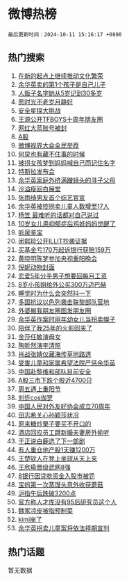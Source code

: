 # 微博热榜

`最后更新时间：2024-10-11 15:16:17 +0800`

## 热门搜索

1. [在新的起点上继续推动文化繁荣](https://m.weibo.cn/search?containerid=100103type%3D1%26t%3D10%26q%3D%23%E5%9C%A8%E6%96%B0%E7%9A%84%E8%B5%B7%E7%82%B9%E4%B8%8A%E7%BB%A7%E7%BB%AD%E6%8E%A8%E5%8A%A8%E6%96%87%E5%8C%96%E7%B9%81%E8%8D%A3%23&stream_entry_id=51&isnewpage=1&extparam=seat%3D1%26filter_type%3Drealtimehot%26stream_entry_id%3D51%26c_type%3D51%26pos%3D0%26cate%3D10103%26q%3D%2523%25E5%259C%25A8%25E6%2596%25B0%25E7%259A%2584%25E8%25B5%25B7%25E7%2582%25B9%25E4%25B8%258A%25E7%25BB%25A7%25E7%25BB%25AD%25E6%258E%25A8%25E5%258A%25A8%25E6%2596%2587%25E5%258C%2596%25E7%25B9%2581%25E8%258D%25A3%2523%26dgr%3D0%26display_time%3D1728630976%26pre_seqid%3D17286309761840257293763)
1. [余华英卖的第1个孩子是自己儿子](https://m.weibo.cn/search?containerid=100103type%3D1%26t%3D10%26q%3D%23%E4%BD%99%E5%8D%8E%E8%8B%B1%E5%8D%96%E7%9A%84%E7%AC%AC1%E4%B8%AA%E5%AD%A9%E5%AD%90%E6%98%AF%E8%87%AA%E5%B7%B1%E5%84%BF%E5%AD%90%23&stream_entry_id=31&isnewpage=1&extparam=seat%3D1%26stream_entry_id%3D31%26lcate%3D5001%26pos%3D0%26band_rank%3D1%26filter_type%3Drealtimehot%26c_type%3D31%26flag%3D2%26realpos%3D1%26cate%3D5001%26q%3D%2523%25E4%25BD%2599%25E5%258D%258E%25E8%258B%25B1%25E5%258D%2596%25E7%259A%2584%25E7%25AC%25AC1%25E4%25B8%25AA%25E5%25AD%25A9%25E5%25AD%2590%25E6%2598%25AF%25E8%2587%25AA%25E5%25B7%25B1%25E5%2584%25BF%25E5%25AD%2590%2523%26dgr%3D0%26display_time%3D1728630976%26pre_seqid%3D17286309761840257293763)
1. [人贩子名字她从5岁记到30多岁](https://m.weibo.cn/search?containerid=100103type%3D1%26t%3D10%26q%3D%23%E4%BA%BA%E8%B4%A9%E5%AD%90%E5%90%8D%E5%AD%97%E5%A5%B9%E4%BB%8E5%E5%B2%81%E8%AE%B0%E5%88%B030%E5%A4%9A%E5%B2%81%23&stream_entry_id=31&isnewpage=1&extparam=seat%3D1%26stream_entry_id%3D31%26lcate%3D5001%26pos%3D1%26band_rank%3D2%26filter_type%3Drealtimehot%26c_type%3D31%26flag%3D0%26realpos%3D2%26cate%3D5001%26q%3D%2523%25E4%25BA%25BA%25E8%25B4%25A9%25E5%25AD%2590%25E5%2590%258D%25E5%25AD%2597%25E5%25A5%25B9%25E4%25BB%258E5%25E5%25B2%2581%25E8%25AE%25B0%25E5%2588%25B030%25E5%25A4%259A%25E5%25B2%2581%2523%26dgr%3D0%26display_time%3D1728630976%26pre_seqid%3D17286309761840257293763)
1. [愿时光不老岁月静好](https://m.weibo.cn/search?containerid=100103type%3D1%26t%3D10%26q%3D%23%E6%84%BF%E6%97%B6%E5%85%89%E4%B8%8D%E8%80%81%E5%B2%81%E6%9C%88%E9%9D%99%E5%A5%BD%23&stream_entry_id=31&isnewpage=1&extparam=seat%3D1%26stream_entry_id%3D31%26lcate%3D5001%26pos%3D2%26band_rank%3D3%26filter_type%3Drealtimehot%26c_type%3D31%26flag%3D0%26realpos%3D3%26cate%3D5001%26q%3D%2523%25E6%2584%25BF%25E6%2597%25B6%25E5%2585%2589%25E4%25B8%258D%25E8%2580%2581%25E5%25B2%2581%25E6%259C%2588%25E9%259D%2599%25E5%25A5%25BD%2523%26dgr%3D0%26display_time%3D1728630976%26pre_seqid%3D17286309761840257293763)
1. [安全星探大挑战](https://m.weibo.cn/search?containerid=100103type%3D1%26t%3D10%26q%3D%23%E5%AE%89%E5%85%A8%E6%98%9F%E6%8E%A2%E5%A4%A7%E6%8C%91%E6%88%98%23&stream_entry_id=31&isnewpage=1&extparam=seat%3D1%26topic_ad%3D6%26adid%3D258662%26lcate%3D5001%26pos%3D3%26band_rank%3D4%26filter_type%3Drealtimehot%26is_ad_pos%3D1%26stream_entry_id%3D31%26c_type%3D31%26cate%3D5001%26q%3D%2523%25E5%25AE%2589%25E5%2585%25A8%25E6%2598%259F%25E6%258E%25A2%25E5%25A4%25A7%25E6%258C%2591%25E6%2588%2598%2523%26dgr%3D0%26display_time%3D1728630976%26pre_seqid%3D17286309761840257293763)
1. [王源公开TFBOYS十周年朋友圈](https://m.weibo.cn/search?containerid=100103type%3D1%26t%3D10%26q%3D%23%E7%8E%8B%E6%BA%90%E5%85%AC%E5%BC%80TFBOYS%E5%8D%81%E5%91%A8%E5%B9%B4%E6%9C%8B%E5%8F%8B%E5%9C%88%23&stream_entry_id=31&isnewpage=1&extparam=seat%3D1%26stream_entry_id%3D31%26lcate%3D5001%26pos%3D4%26band_rank%3D4%26filter_type%3Drealtimehot%26c_type%3D31%26flag%3D2%26realpos%3D4%26cate%3D5001%26q%3D%2523%25E7%258E%258B%25E6%25BA%2590%25E5%2585%25AC%25E5%25BC%2580TFBOYS%25E5%258D%2581%25E5%2591%25A8%25E5%25B9%25B4%25E6%259C%258B%25E5%258F%258B%25E5%259C%2588%2523%26dgr%3D0%26display_time%3D1728630976%26pre_seqid%3D17286309761840257293763)
1. [网红大蓝账号被封](https://m.weibo.cn/search?containerid=100103type%3D1%26t%3D10%26q%3D%23%E7%BD%91%E7%BA%A2%E5%A4%A7%E8%93%9D%E8%B4%A6%E5%8F%B7%E8%A2%AB%E5%B0%81%23&stream_entry_id=31&isnewpage=1&extparam=seat%3D1%26stream_entry_id%3D31%26lcate%3D5001%26pos%3D5%26band_rank%3D5%26filter_type%3Drealtimehot%26c_type%3D31%26flag%3D1%26realpos%3D5%26cate%3D5001%26q%3D%2523%25E7%25BD%2591%25E7%25BA%25A2%25E5%25A4%25A7%25E8%2593%259D%25E8%25B4%25A6%25E5%258F%25B7%25E8%25A2%25AB%25E5%25B0%2581%2523%26dgr%3D0%26display_time%3D1728630976%26pre_seqid%3D17286309761840257293763)
1. [A股](https://m.weibo.cn/search?containerid=100103type%3D1%26t%3D10%26q%3DA%E8%82%A1&stream_entry_id=31&isnewpage=1&extparam=seat%3D1%26stream_entry_id%3D31%26lcate%3D5001%26pos%3D6%26band_rank%3D6%26filter_type%3Drealtimehot%26c_type%3D31%26flag%3D0%26realpos%3D6%26cate%3D5001%26q%3DA%25E8%2582%25A1%26dgr%3D0%26display_time%3D1728630976%26pre_seqid%3D17286309761840257293763)
1. [微博视界大会全民举荐](https://m.weibo.cn/search?containerid=100103type%3D1%26t%3D10%26q%3D%23%E5%BE%AE%E5%8D%9A%E8%A7%86%E7%95%8C%E5%A4%A7%E4%BC%9A%E5%85%A8%E6%B0%91%E4%B8%BE%E8%8D%90%23&stream_entry_id=31&isnewpage=1&extparam=seat%3D1%26adid%3D258637%26lcate%3D5001%26pos%3D7%26band_rank%3D7%26filter_type%3Drealtimehot%26is_ad_pos%3D1%26c_type%3D31%26stream_entry_id%3D31%26cate%3D5001%26q%3D%2523%25E5%25BE%25AE%25E5%258D%259A%25E8%25A7%2586%25E7%2595%258C%25E5%25A4%25A7%25E4%25BC%259A%25E5%2585%25A8%25E6%25B0%2591%25E4%25B8%25BE%25E8%258D%2590%2523%26dgr%3D0%26display_time%3D1728630976%26pre_seqid%3D17286309761840257293763)
1. [何炅也有藏不住事的时候](https://m.weibo.cn/search?containerid=100103type%3D1%26t%3D10%26q%3D%23%E4%BD%95%E7%82%85%E4%B9%9F%E6%9C%89%E8%97%8F%E4%B8%8D%E4%BD%8F%E4%BA%8B%E7%9A%84%E6%97%B6%E5%80%99%23&stream_entry_id=31&isnewpage=1&extparam=seat%3D1%26stream_entry_id%3D31%26lcate%3D5001%26pos%3D8%26band_rank%3D7%26filter_type%3Drealtimehot%26c_type%3D31%26flag%3D1%26realpos%3D7%26cate%3D5001%26q%3D%2523%25E4%25BD%2595%25E7%2582%2585%25E4%25B9%259F%25E6%259C%2589%25E8%2597%258F%25E4%25B8%258D%25E4%25BD%258F%25E4%25BA%258B%25E7%259A%2584%25E6%2597%25B6%25E5%2580%2599%2523%26dgr%3D0%26display_time%3D1728630976%26pre_seqid%3D17286309761840257293763)
1. [被拐女孩梦到妈妈喊自己而记住名字](https://m.weibo.cn/search?containerid=100103type%3D1%26t%3D10%26q%3D%23%E8%A2%AB%E6%8B%90%E5%A5%B3%E5%AD%A9%E6%A2%A6%E5%88%B0%E5%A6%88%E5%A6%88%E5%96%8A%E8%87%AA%E5%B7%B1%E8%80%8C%E8%AE%B0%E4%BD%8F%E5%90%8D%E5%AD%97%23&stream_entry_id=31&isnewpage=1&extparam=seat%3D1%26stream_entry_id%3D31%26lcate%3D5001%26pos%3D9%26band_rank%3D8%26filter_type%3Drealtimehot%26c_type%3D31%26flag%3D0%26realpos%3D8%26cate%3D5001%26q%3D%2523%25E8%25A2%25AB%25E6%258B%2590%25E5%25A5%25B3%25E5%25AD%25A9%25E6%25A2%25A6%25E5%2588%25B0%25E5%25A6%2588%25E5%25A6%2588%25E5%2596%258A%25E8%2587%25AA%25E5%25B7%25B1%25E8%2580%258C%25E8%25AE%25B0%25E4%25BD%258F%25E5%2590%258D%25E5%25AD%2597%2523%26dgr%3D0%26display_time%3D1728630976%26pre_seqid%3D17286309761840257293763)
1. [特斯拉发布会](https://m.weibo.cn/search?containerid=100103type%3D1%26t%3D10%26q%3D%E7%89%B9%E6%96%AF%E6%8B%89%E5%8F%91%E5%B8%83%E4%BC%9A&stream_entry_id=31&isnewpage=1&extparam=seat%3D1%26stream_entry_id%3D31%26lcate%3D5001%26pos%3D10%26band_rank%3D9%26filter_type%3Drealtimehot%26c_type%3D31%26flag%3D0%26realpos%3D9%26cate%3D5001%26q%3D%25E7%2589%25B9%25E6%2596%25AF%25E6%258B%2589%25E5%258F%2591%25E5%25B8%2583%25E4%25BC%259A%26dgr%3D0%26display_time%3D1728630976%26pre_seqid%3D17286309761840257293763)
1. [余华英案庭外挤满蹭镜头的寻子父母](https://m.weibo.cn/search?containerid=100103type%3D1%26t%3D10%26q%3D%23%E4%BD%99%E5%8D%8E%E8%8B%B1%E6%A1%88%E5%BA%AD%E5%A4%96%E6%8C%A4%E6%BB%A1%E8%B9%AD%E9%95%9C%E5%A4%B4%E7%9A%84%E5%AF%BB%E5%AD%90%E7%88%B6%E6%AF%8D%23&stream_entry_id=31&isnewpage=1&extparam=seat%3D1%26stream_entry_id%3D31%26lcate%3D5001%26pos%3D11%26band_rank%3D10%26filter_type%3Drealtimehot%26c_type%3D31%26flag%3D1%26realpos%3D10%26cate%3D5001%26q%3D%2523%25E4%25BD%2599%25E5%258D%258E%25E8%258B%25B1%25E6%25A1%2588%25E5%25BA%25AD%25E5%25A4%2596%25E6%258C%25A4%25E6%25BB%25A1%25E8%25B9%25AD%25E9%2595%259C%25E5%25A4%25B4%25E7%259A%2584%25E5%25AF%25BB%25E5%25AD%2590%25E7%2588%25B6%25E6%25AF%258D%2523%26dgr%3D0%26display_time%3D1728630976%26pre_seqid%3D17286309761840257293763)
1. [沙溢瘦回白展堂](https://m.weibo.cn/search?containerid=100103type%3D1%26t%3D10%26q%3D%23%E6%B2%99%E6%BA%A2%E7%98%A6%E5%9B%9E%E7%99%BD%E5%B1%95%E5%A0%82%23&stream_entry_id=31&isnewpage=1&extparam=seat%3D1%26stream_entry_id%3D31%26lcate%3D5001%26pos%3D12%26band_rank%3D11%26filter_type%3Drealtimehot%26c_type%3D31%26flag%3D2%26realpos%3D11%26cate%3D5001%26q%3D%2523%25E6%25B2%2599%25E6%25BA%25A2%25E7%2598%25A6%25E5%259B%259E%25E7%2599%25BD%25E5%25B1%2595%25E5%25A0%2582%2523%26dgr%3D0%26display_time%3D1728630976%26pre_seqid%3D17286309761840257293763)
1. [张雨绮男友首个综艺官宣](https://m.weibo.cn/search?containerid=100103type%3D1%26t%3D10%26q%3D%23%E5%BC%A0%E9%9B%A8%E7%BB%AE%E7%94%B7%E5%8F%8B%E9%A6%96%E4%B8%AA%E7%BB%BC%E8%89%BA%E5%AE%98%E5%AE%A3%23&stream_entry_id=31&isnewpage=1&extparam=seat%3D1%26stream_entry_id%3D31%26lcate%3D5001%26pos%3D13%26band_rank%3D12%26filter_type%3Drealtimehot%26c_type%3D31%26flag%3D2%26realpos%3D12%26cate%3D5001%26q%3D%2523%25E5%25BC%25A0%25E9%259B%25A8%25E7%25BB%25AE%25E7%2594%25B7%25E5%258F%258B%25E9%25A6%2596%25E4%25B8%25AA%25E7%25BB%25BC%25E8%2589%25BA%25E5%25AE%2598%25E5%25AE%25A3%2523%26dgr%3D0%26display_time%3D1728630976%26pre_seqid%3D17286309761840257293763)
1. [余华英被控拐卖儿童人数增至17人](https://m.weibo.cn/search?containerid=100103type%3D1%26t%3D10%26q%3D%23%E4%BD%99%E5%8D%8E%E8%8B%B1%E8%A2%AB%E6%8E%A7%E6%8B%90%E5%8D%96%E5%84%BF%E7%AB%A5%E4%BA%BA%E6%95%B0%E5%A2%9E%E8%87%B317%E4%BA%BA%23&stream_entry_id=31&isnewpage=1&extparam=seat%3D1%26stream_entry_id%3D31%26lcate%3D5001%26pos%3D14%26band_rank%3D13%26filter_type%3Drealtimehot%26c_type%3D31%26flag%3D0%26realpos%3D13%26cate%3D5001%26q%3D%2523%25E4%25BD%2599%25E5%258D%258E%25E8%258B%25B1%25E8%25A2%25AB%25E6%258E%25A7%25E6%258B%2590%25E5%258D%2596%25E5%2584%25BF%25E7%25AB%25A5%25E4%25BA%25BA%25E6%2595%25B0%25E5%25A2%259E%25E8%2587%25B317%25E4%25BA%25BA%2523%26dgr%3D0%26display_time%3D1728630976%26pre_seqid%3D17286309761840257293763)
1. [杨笠 最难听的话都对自己说过](https://m.weibo.cn/search?containerid=100103type%3D1%26t%3D10%26q%3D%E6%9D%A8%E7%AC%A0+%E6%9C%80%E9%9A%BE%E5%90%AC%E7%9A%84%E8%AF%9D%E9%83%BD%E5%AF%B9%E8%87%AA%E5%B7%B1%E8%AF%B4%E8%BF%87&stream_entry_id=31&isnewpage=1&extparam=seat%3D1%26stream_entry_id%3D31%26lcate%3D5001%26pos%3D15%26band_rank%3D14%26filter_type%3Drealtimehot%26c_type%3D31%26flag%3D1%26realpos%3D14%26cate%3D5001%26q%3D%25E6%259D%25A8%25E7%25AC%25A0%2520%25E6%259C%2580%25E9%259A%25BE%25E5%2590%25AC%25E7%259A%2584%25E8%25AF%259D%25E9%2583%25BD%25E5%25AF%25B9%25E8%2587%25AA%25E5%25B7%25B1%25E8%25AF%25B4%25E8%25BF%2587%26dgr%3D0%26display_time%3D1728630976%26pre_seqid%3D17286309761840257293763)
1. [10岁女儿患抑郁症后鸡娃妈妈觉醒了](https://m.weibo.cn/search?containerid=100103type%3D1%26t%3D10%26q%3D%2310%E5%B2%81%E5%A5%B3%E5%84%BF%E6%82%A3%E6%8A%91%E9%83%81%E7%97%87%E5%90%8E%E9%B8%A1%E5%A8%83%E5%A6%88%E5%A6%88%E8%A7%89%E9%86%92%E4%BA%86%23&stream_entry_id=31&isnewpage=1&extparam=seat%3D1%26stream_entry_id%3D31%26lcate%3D5001%26pos%3D16%26band_rank%3D15%26filter_type%3Drealtimehot%26c_type%3D31%26flag%3D0%26realpos%3D15%26cate%3D5001%26q%3D%252310%25E5%25B2%2581%25E5%25A5%25B3%25E5%2584%25BF%25E6%2582%25A3%25E6%258A%2591%25E9%2583%2581%25E7%2597%2587%25E5%2590%258E%25E9%25B8%25A1%25E5%25A8%2583%25E5%25A6%2588%25E5%25A6%2588%25E8%25A7%2589%25E9%2586%2592%25E4%25BA%2586%2523%26dgr%3D0%26display_time%3D1728630976%26pre_seqid%3D17286309761840257293763)
1. [听泉鉴宝](https://m.weibo.cn/search?containerid=100103type%3D1%26t%3D10%26q%3D%E5%90%AC%E6%B3%89%E9%89%B4%E5%AE%9D&stream_entry_id=31&isnewpage=1&extparam=seat%3D1%26stream_entry_id%3D31%26lcate%3D5001%26pos%3D17%26band_rank%3D16%26filter_type%3Drealtimehot%26c_type%3D31%26flag%3D0%26realpos%3D16%26cate%3D5001%26q%3D%25E5%2590%25AC%25E6%25B3%2589%25E9%2589%25B4%25E5%25AE%259D%26dgr%3D0%26display_time%3D1728630976%26pre_seqid%3D17286309761840257293763)
1. [闵熙珍公开ILLIT抄袭证据](https://m.weibo.cn/search?containerid=100103type%3D1%26t%3D10%26q%3D%23%E9%97%B5%E7%86%99%E7%8F%8D%E5%85%AC%E5%BC%80ILLIT%E6%8A%84%E8%A2%AD%E8%AF%81%E6%8D%AE%23&stream_entry_id=31&isnewpage=1&extparam=seat%3D1%26stream_entry_id%3D31%26lcate%3D5001%26pos%3D18%26band_rank%3D17%26filter_type%3Drealtimehot%26c_type%3D31%26flag%3D1%26realpos%3D17%26cate%3D5001%26q%3D%2523%25E9%2597%25B5%25E7%2586%2599%25E7%258F%258D%25E5%2585%25AC%25E5%25BC%2580ILLIT%25E6%258A%2584%25E8%25A2%25AD%25E8%25AF%2581%25E6%258D%25AE%2523%26dgr%3D0%26display_time%3D1728630976%26pre_seqid%3D17286309761840257293763)
1. [买基金亏170万起诉银行获赔159万](https://m.weibo.cn/search?containerid=100103type%3D1%26t%3D10%26q%3D%23%E4%B9%B0%E5%9F%BA%E9%87%91%E4%BA%8F170%E4%B8%87%E8%B5%B7%E8%AF%89%E9%93%B6%E8%A1%8C%E8%8E%B7%E8%B5%94159%E4%B8%87%23&stream_entry_id=31&isnewpage=1&extparam=seat%3D1%26stream_entry_id%3D31%26lcate%3D5001%26pos%3D19%26band_rank%3D18%26filter_type%3Drealtimehot%26c_type%3D31%26flag%3D0%26realpos%3D18%26cate%3D5001%26q%3D%2523%25E4%25B9%25B0%25E5%259F%25BA%25E9%2587%2591%25E4%25BA%258F170%25E4%25B8%2587%25E8%25B5%25B7%25E8%25AF%2589%25E9%2593%25B6%25E8%25A1%258C%25E8%258E%25B7%25E8%25B5%2594159%25E4%25B8%2587%2523%26dgr%3D0%26display_time%3D1728630976%26pre_seqid%3D17286309761840257293763)
1. [黄晓明陈梦参加央视重阳晚会](https://m.weibo.cn/search?containerid=100103type%3D1%26t%3D10%26q%3D%23%E9%BB%84%E6%99%93%E6%98%8E%E9%99%88%E6%A2%A6%E5%8F%82%E5%8A%A0%E5%A4%AE%E8%A7%86%E9%87%8D%E9%98%B3%E6%99%9A%E4%BC%9A%23&stream_entry_id=31&isnewpage=1&extparam=seat%3D1%26stream_entry_id%3D31%26lcate%3D5001%26pos%3D20%26band_rank%3D19%26filter_type%3Drealtimehot%26c_type%3D31%26flag%3D1%26realpos%3D19%26cate%3D5001%26q%3D%2523%25E9%25BB%2584%25E6%2599%2593%25E6%2598%258E%25E9%2599%2588%25E6%25A2%25A6%25E5%258F%2582%25E5%258A%25A0%25E5%25A4%25AE%25E8%25A7%2586%25E9%2587%258D%25E9%2598%25B3%25E6%2599%259A%25E4%25BC%259A%2523%26dgr%3D0%26display_time%3D1728630976%26pre_seqid%3D17286309761840257293763)
1. [倪妮动物封面](https://m.weibo.cn/search?containerid=100103type%3D1%26t%3D10%26q%3D%23%E5%80%AA%E5%A6%AE%E5%8A%A8%E7%89%A9%E5%B0%81%E9%9D%A2%23&stream_entry_id=31&isnewpage=1&extparam=seat%3D1%26stream_entry_id%3D31%26lcate%3D5001%26pos%3D21%26band_rank%3D20%26filter_type%3Drealtimehot%26c_type%3D31%26flag%3D1%26realpos%3D20%26cate%3D5001%26q%3D%2523%25E5%2580%25AA%25E5%25A6%25AE%25E5%258A%25A8%25E7%2589%25A9%25E5%25B0%2581%25E9%259D%25A2%2523%26dgr%3D0%26display_time%3D1728630976%26pre_seqid%3D17286309761840257293763)
1. [恋爱5年分手男子想要回每月工资](https://m.weibo.cn/search?containerid=100103type%3D1%26t%3D10%26q%3D%23%E6%81%8B%E7%88%B15%E5%B9%B4%E5%88%86%E6%89%8B%E7%94%B7%E5%AD%90%E6%83%B3%E8%A6%81%E5%9B%9E%E6%AF%8F%E6%9C%88%E5%B7%A5%E8%B5%84%23&stream_entry_id=31&isnewpage=1&extparam=seat%3D1%26stream_entry_id%3D31%26lcate%3D5001%26pos%3D22%26band_rank%3D21%26filter_type%3Drealtimehot%26c_type%3D31%26flag%3D1%26realpos%3D21%26cate%3D5001%26q%3D%2523%25E6%2581%258B%25E7%2588%25B15%25E5%25B9%25B4%25E5%2588%2586%25E6%2589%258B%25E7%2594%25B7%25E5%25AD%2590%25E6%2583%25B3%25E8%25A6%2581%25E5%259B%259E%25E6%25AF%258F%25E6%259C%2588%25E5%25B7%25A5%25E8%25B5%2584%2523%26dgr%3D0%26display_time%3D1728630976%26pre_seqid%3D17286309761840257293763)
1. [8岁小孩姐给外公买300万迈巴赫](https://m.weibo.cn/search?containerid=100103type%3D1%26t%3D10%26q%3D%238%E5%B2%81%E5%B0%8F%E5%AD%A9%E5%A7%90%E7%BB%99%E5%A4%96%E5%85%AC%E4%B9%B0300%E4%B8%87%E8%BF%88%E5%B7%B4%E8%B5%AB%23&stream_entry_id=31&isnewpage=1&extparam=seat%3D1%26stream_entry_id%3D31%26lcate%3D5001%26pos%3D23%26band_rank%3D22%26filter_type%3Drealtimehot%26c_type%3D31%26flag%3D0%26realpos%3D22%26cate%3D5001%26q%3D%25238%25E5%25B2%2581%25E5%25B0%258F%25E5%25AD%25A9%25E5%25A7%2590%25E7%25BB%2599%25E5%25A4%2596%25E5%2585%25AC%25E4%25B9%25B0300%25E4%25B8%2587%25E8%25BF%2588%25E5%25B7%25B4%25E8%25B5%25AB%2523%26dgr%3D0%26display_time%3D1728630976%26pre_seqid%3D17286309761840257293763)
1. [睡觉时为什么会突然抖一下](https://m.weibo.cn/search?containerid=100103type%3D1%26t%3D10%26q%3D%23%E7%9D%A1%E8%A7%89%E6%97%B6%E4%B8%BA%E4%BB%80%E4%B9%88%E4%BC%9A%E7%AA%81%E7%84%B6%E6%8A%96%E4%B8%80%E4%B8%8B%23&stream_entry_id=31&isnewpage=1&extparam=seat%3D1%26stream_entry_id%3D31%26lcate%3D5001%26pos%3D24%26band_rank%3D23%26filter_type%3Drealtimehot%26c_type%3D31%26flag%3D1%26realpos%3D23%26cate%3D5001%26q%3D%2523%25E7%259D%25A1%25E8%25A7%2589%25E6%2597%25B6%25E4%25B8%25BA%25E4%25BB%2580%25E4%25B9%2588%25E4%25BC%259A%25E7%25AA%2581%25E7%2584%25B6%25E6%258A%2596%25E4%25B8%2580%25E4%25B8%258B%2523%26dgr%3D0%26display_time%3D1728630976%26pre_seqid%3D17286309761840257293763)
1. [多国抗议以色列袭击联黎部队营地](https://m.weibo.cn/search?containerid=100103type%3D1%26t%3D10%26q%3D%23%E5%A4%9A%E5%9B%BD%E6%8A%97%E8%AE%AE%E4%BB%A5%E8%89%B2%E5%88%97%E8%A2%AD%E5%87%BB%E8%81%94%E9%BB%8E%E9%83%A8%E9%98%9F%E8%90%A5%E5%9C%B0%23&stream_entry_id=31&isnewpage=1&extparam=seat%3D1%26stream_entry_id%3D31%26lcate%3D5001%26pos%3D25%26band_rank%3D24%26filter_type%3Drealtimehot%26c_type%3D31%26flag%3D1%26realpos%3D24%26cate%3D5001%26q%3D%2523%25E5%25A4%259A%25E5%259B%25BD%25E6%258A%2597%25E8%25AE%25AE%25E4%25BB%25A5%25E8%2589%25B2%25E5%2588%2597%25E8%25A2%25AD%25E5%2587%25BB%25E8%2581%2594%25E9%25BB%258E%25E9%2583%25A8%25E9%2598%259F%25E8%2590%25A5%25E5%259C%25B0%2523%26dgr%3D0%26display_time%3D1728630976%26pre_seqid%3D17286309761840257293763)
1. [外婆搬我朋友圈图发朋友圈](https://m.weibo.cn/search?containerid=100103type%3D1%26t%3D10%26q%3D%E5%A4%96%E5%A9%86%E6%90%AC%E6%88%91%E6%9C%8B%E5%8F%8B%E5%9C%88%E5%9B%BE%E5%8F%91%E6%9C%8B%E5%8F%8B%E5%9C%88&stream_entry_id=31&isnewpage=1&extparam=seat%3D1%26stream_entry_id%3D31%26lcate%3D5001%26pos%3D26%26band_rank%3D25%26filter_type%3Drealtimehot%26c_type%3D31%26flag%3D0%26realpos%3D25%26cate%3D5001%26q%3D%25E5%25A4%2596%25E5%25A9%2586%25E6%2590%25AC%25E6%2588%2591%25E6%259C%258B%25E5%258F%258B%25E5%259C%2588%25E5%259B%25BE%25E5%258F%2591%25E6%259C%258B%25E5%258F%258B%25E5%259C%2588%26dgr%3D0%26display_time%3D1728630976%26pre_seqid%3D17286309761840257293763)
1. [余华英作案时用年幼女儿当拐卖幌子](https://m.weibo.cn/search?containerid=100103type%3D1%26t%3D10%26q%3D%23%E4%BD%99%E5%8D%8E%E8%8B%B1%E4%BD%9C%E6%A1%88%E6%97%B6%E7%94%A8%E5%B9%B4%E5%B9%BC%E5%A5%B3%E5%84%BF%E5%BD%93%E6%8B%90%E5%8D%96%E5%B9%8C%E5%AD%90%23&stream_entry_id=31&isnewpage=1&extparam=seat%3D1%26stream_entry_id%3D31%26lcate%3D5001%26pos%3D27%26band_rank%3D26%26filter_type%3Drealtimehot%26c_type%3D31%26flag%3D1%26realpos%3D26%26cate%3D5001%26q%3D%2523%25E4%25BD%2599%25E5%258D%258E%25E8%258B%25B1%25E4%25BD%259C%25E6%25A1%2588%25E6%2597%25B6%25E7%2594%25A8%25E5%25B9%25B4%25E5%25B9%25BC%25E5%25A5%25B3%25E5%2584%25BF%25E5%25BD%2593%25E6%258B%2590%25E5%258D%2596%25E5%25B9%258C%25E5%25AD%2590%2523%26dgr%3D0%26display_time%3D1728630976%26pre_seqid%3D17286309761840257293763)
1. [陪伴了我25年的火影回来了](https://m.weibo.cn/search?containerid=100103type%3D1%26t%3D10%26q%3D%E9%99%AA%E4%BC%B4%E4%BA%86%E6%88%9125%E5%B9%B4%E7%9A%84%E7%81%AB%E5%BD%B1%E5%9B%9E%E6%9D%A5%E4%BA%86&stream_entry_id=31&isnewpage=1&extparam=seat%3D1%26stream_entry_id%3D31%26lcate%3D5001%26pos%3D28%26band_rank%3D27%26filter_type%3Drealtimehot%26c_type%3D31%26flag%3D1%26realpos%3D27%26cate%3D5001%26q%3D%25E9%2599%25AA%25E4%25BC%25B4%25E4%25BA%2586%25E6%2588%259125%25E5%25B9%25B4%25E7%259A%2584%25E7%2581%25AB%25E5%25BD%25B1%25E5%259B%259E%25E6%259D%25A5%25E4%25BA%2586%26dgr%3D0%26display_time%3D1728630976%26pre_seqid%3D17286309761840257293763)
1. [金莎任敏演母女](https://m.weibo.cn/search?containerid=100103type%3D1%26t%3D10%26q%3D%23%E9%87%91%E8%8E%8E%E4%BB%BB%E6%95%8F%E6%BC%94%E6%AF%8D%E5%A5%B3%23&stream_entry_id=31&isnewpage=1&extparam=seat%3D1%26stream_entry_id%3D31%26lcate%3D5001%26pos%3D29%26band_rank%3D28%26filter_type%3Drealtimehot%26c_type%3D31%26flag%3D1%26realpos%3D28%26cate%3D5001%26q%3D%2523%25E9%2587%2591%25E8%258E%258E%25E4%25BB%25BB%25E6%2595%258F%25E6%25BC%2594%25E6%25AF%258D%25E5%25A5%25B3%2523%26dgr%3D0%26display_time%3D1728630976%26pre_seqid%3D17286309761840257293763)
1. [陶昕然演李清照](https://m.weibo.cn/search?containerid=100103type%3D1%26t%3D10%26q%3D%E9%99%B6%E6%98%95%E7%84%B6%E6%BC%94%E6%9D%8E%E6%B8%85%E7%85%A7&stream_entry_id=31&isnewpage=1&extparam=seat%3D1%26stream_entry_id%3D31%26lcate%3D5001%26pos%3D30%26band_rank%3D29%26filter_type%3Drealtimehot%26c_type%3D31%26flag%3D1%26realpos%3D29%26cate%3D5001%26q%3D%25E9%2599%25B6%25E6%2598%2595%25E7%2584%25B6%25E6%25BC%2594%25E6%259D%258E%25E6%25B8%2585%25E7%2585%25A7%26dgr%3D0%26display_time%3D1728630976%26pre_seqid%3D17286309761840257293763)
1. [肖战张婧仪藏海传草地路透](https://m.weibo.cn/search?containerid=100103type%3D1%26t%3D10%26q%3D%23%E8%82%96%E6%88%98%E5%BC%A0%E5%A9%A7%E4%BB%AA%E8%97%8F%E6%B5%B7%E4%BC%A0%E8%8D%89%E5%9C%B0%E8%B7%AF%E9%80%8F%23&stream_entry_id=31&isnewpage=1&extparam=seat%3D1%26stream_entry_id%3D31%26lcate%3D5001%26pos%3D31%26band_rank%3D30%26filter_type%3Drealtimehot%26c_type%3D31%26flag%3D0%26realpos%3D30%26cate%3D5001%26q%3D%2523%25E8%2582%2596%25E6%2588%2598%25E5%25BC%25A0%25E5%25A9%25A7%25E4%25BB%25AA%25E8%2597%258F%25E6%25B5%25B7%25E4%25BC%25A0%25E8%258D%2589%25E5%259C%25B0%25E8%25B7%25AF%25E9%2580%258F%2523%26dgr%3D0%26display_time%3D1728630976%26pre_seqid%3D17286309761840257293763)
1. [受害儿童和家属希望法院严惩余华英](https://m.weibo.cn/search?containerid=100103type%3D1%26t%3D10%26q%3D%23%E5%8F%97%E5%AE%B3%E5%84%BF%E7%AB%A5%E5%92%8C%E5%AE%B6%E5%B1%9E%E5%B8%8C%E6%9C%9B%E6%B3%95%E9%99%A2%E4%B8%A5%E6%83%A9%E4%BD%99%E5%8D%8E%E8%8B%B1%23&stream_entry_id=31&isnewpage=1&extparam=seat%3D1%26stream_entry_id%3D31%26lcate%3D5001%26pos%3D32%26band_rank%3D31%26filter_type%3Drealtimehot%26c_type%3D31%26flag%3D1%26realpos%3D31%26cate%3D5001%26q%3D%2523%25E5%258F%2597%25E5%25AE%25B3%25E5%2584%25BF%25E7%25AB%25A5%25E5%2592%258C%25E5%25AE%25B6%25E5%25B1%259E%25E5%25B8%258C%25E6%259C%259B%25E6%25B3%2595%25E9%2599%25A2%25E4%25B8%25A5%25E6%2583%25A9%25E4%25BD%2599%25E5%258D%258E%25E8%258B%25B1%2523%26dgr%3D0%26display_time%3D1728630976%26pre_seqid%3D17286309761840257293763)
1. [中国赴黎维和部队目前安全](https://m.weibo.cn/search?containerid=100103type%3D1%26t%3D10%26q%3D%23%E4%B8%AD%E5%9B%BD%E8%B5%B4%E9%BB%8E%E7%BB%B4%E5%92%8C%E9%83%A8%E9%98%9F%E7%9B%AE%E5%89%8D%E5%AE%89%E5%85%A8%23&stream_entry_id=31&isnewpage=1&extparam=seat%3D1%26stream_entry_id%3D31%26lcate%3D5001%26pos%3D33%26band_rank%3D32%26filter_type%3Drealtimehot%26c_type%3D31%26flag%3D1%26realpos%3D32%26cate%3D5001%26q%3D%2523%25E4%25B8%25AD%25E5%259B%25BD%25E8%25B5%25B4%25E9%25BB%258E%25E7%25BB%25B4%25E5%2592%258C%25E9%2583%25A8%25E9%2598%259F%25E7%259B%25AE%25E5%2589%258D%25E5%25AE%2589%25E5%2585%25A8%2523%26dgr%3D0%26display_time%3D1728630976%26pre_seqid%3D17286309761840257293763)
1. [A股三市下跌个股近4700只](https://m.weibo.cn/search?containerid=100103type%3D1%26t%3D10%26q%3D%23A%E8%82%A1%E4%B8%89%E5%B8%82%E4%B8%8B%E8%B7%8C%E4%B8%AA%E8%82%A1%E8%BF%914700%E5%8F%AA%23&stream_entry_id=31&isnewpage=1&extparam=seat%3D1%26stream_entry_id%3D31%26lcate%3D5001%26pos%3D34%26band_rank%3D33%26filter_type%3Drealtimehot%26c_type%3D31%26flag%3D0%26realpos%3D33%26cate%3D5001%26q%3D%2523A%25E8%2582%25A1%25E4%25B8%2589%25E5%25B8%2582%25E4%25B8%258B%25E8%25B7%258C%25E4%25B8%25AA%25E8%2582%25A1%25E8%25BF%25914700%25E5%258F%25AA%2523%26dgr%3D0%26display_time%3D1728630976%26pre_seqid%3D17286309761840257293763)
1. [周五遇上重阳节](https://m.weibo.cn/search?containerid=100103type%3D1%26t%3D10%26q%3D%23%E5%91%A8%E4%BA%94%E9%81%87%E4%B8%8A%E9%87%8D%E9%98%B3%E8%8A%82%23&stream_entry_id=31&isnewpage=1&extparam=seat%3D1%26stream_entry_id%3D31%26lcate%3D5001%26pos%3D35%26band_rank%3D34%26filter_type%3Drealtimehot%26c_type%3D31%26flag%3D0%26realpos%3D34%26cate%3D5001%26q%3D%2523%25E5%2591%25A8%25E4%25BA%2594%25E9%2581%2587%25E4%25B8%258A%25E9%2587%258D%25E9%2598%25B3%25E8%258A%2582%2523%26dgr%3D0%26display_time%3D1728630976%26pre_seqid%3D17286309761840257293763)
1. [刘忻cos伽罗](https://m.weibo.cn/search?containerid=100103type%3D1%26t%3D10%26q%3D%E5%88%98%E5%BF%BBcos%E4%BC%BD%E7%BD%97&stream_entry_id=31&isnewpage=1&extparam=seat%3D1%26stream_entry_id%3D31%26lcate%3D5001%26pos%3D36%26band_rank%3D35%26filter_type%3Drealtimehot%26c_type%3D31%26flag%3D1%26realpos%3D35%26cate%3D5001%26q%3D%25E5%2588%2598%25E5%25BF%25BBcos%25E4%25BC%25BD%25E7%25BD%2597%26dgr%3D0%26display_time%3D1728630976%26pre_seqid%3D17286309761840257293763)
1. [中国人民对外友好协会成立70周年](https://m.weibo.cn/search?containerid=100103type%3D1%26t%3D10%26q%3D%23%E4%B8%AD%E5%9B%BD%E4%BA%BA%E6%B0%91%E5%AF%B9%E5%A4%96%E5%8F%8B%E5%A5%BD%E5%8D%8F%E4%BC%9A%E6%88%90%E7%AB%8B70%E5%91%A8%E5%B9%B4%23&stream_entry_id=31&isnewpage=1&extparam=seat%3D1%26stream_entry_id%3D31%26lcate%3D5001%26pos%3D37%26band_rank%3D36%26filter_type%3Drealtimehot%26c_type%3D31%26flag%3D1%26realpos%3D36%26cate%3D5001%26q%3D%2523%25E4%25B8%25AD%25E5%259B%25BD%25E4%25BA%25BA%25E6%25B0%2591%25E5%25AF%25B9%25E5%25A4%2596%25E5%258F%258B%25E5%25A5%25BD%25E5%258D%258F%25E4%25BC%259A%25E6%2588%2590%25E7%25AB%258B70%25E5%2591%25A8%25E5%25B9%25B4%2523%26dgr%3D0%26display_time%3D1728630976%26pre_seqid%3D17286309761840257293763)
1. [田志希关心孙颖莎状况](https://m.weibo.cn/search?containerid=100103type%3D1%26t%3D10%26q%3D%23%E7%94%B0%E5%BF%97%E5%B8%8C%E5%85%B3%E5%BF%83%E5%AD%99%E9%A2%96%E8%8E%8E%E7%8A%B6%E5%86%B5%23&stream_entry_id=31&isnewpage=1&extparam=seat%3D1%26stream_entry_id%3D31%26lcate%3D5001%26pos%3D38%26band_rank%3D37%26filter_type%3Drealtimehot%26c_type%3D31%26flag%3D1%26realpos%3D37%26cate%3D5001%26q%3D%2523%25E7%2594%25B0%25E5%25BF%2597%25E5%25B8%258C%25E5%2585%25B3%25E5%25BF%2583%25E5%25AD%2599%25E9%25A2%2596%25E8%258E%258E%25E7%258A%25B6%25E5%2586%25B5%2523%26dgr%3D0%26display_time%3D1728630976%26pre_seqid%3D17286309761840257293763)
1. [原来糖炒栗子要买不开口的](https://m.weibo.cn/search?containerid=100103type%3D1%26t%3D10%26q%3D%23%E5%8E%9F%E6%9D%A5%E7%B3%96%E7%82%92%E6%A0%97%E5%AD%90%E8%A6%81%E4%B9%B0%E4%B8%8D%E5%BC%80%E5%8F%A3%E7%9A%84%23&stream_entry_id=31&isnewpage=1&extparam=seat%3D1%26stream_entry_id%3D31%26lcate%3D5001%26pos%3D39%26band_rank%3D38%26filter_type%3Drealtimehot%26c_type%3D31%26flag%3D1%26realpos%3D38%26cate%3D5001%26q%3D%2523%25E5%258E%259F%25E6%259D%25A5%25E7%25B3%2596%25E7%2582%2592%25E6%25A0%2597%25E5%25AD%2590%25E8%25A6%2581%25E4%25B9%25B0%25E4%25B8%258D%25E5%25BC%2580%25E5%258F%25A3%25E7%259A%2584%2523%26dgr%3D0%26display_time%3D1728630976%26pre_seqid%3D17286309761840257293763)
1. [酒店回应员工蹲新婚夫妻房外偷听](https://m.weibo.cn/search?containerid=100103type%3D1%26t%3D10%26q%3D%23%E9%85%92%E5%BA%97%E5%9B%9E%E5%BA%94%E5%91%98%E5%B7%A5%E8%B9%B2%E6%96%B0%E5%A9%9A%E5%A4%AB%E5%A6%BB%E6%88%BF%E5%A4%96%E5%81%B7%E5%90%AC%23&stream_entry_id=31&isnewpage=1&extparam=seat%3D1%26stream_entry_id%3D31%26lcate%3D5001%26pos%3D40%26band_rank%3D39%26filter_type%3Drealtimehot%26c_type%3D31%26flag%3D1%26realpos%3D39%26cate%3D5001%26q%3D%2523%25E9%2585%2592%25E5%25BA%2597%25E5%259B%259E%25E5%25BA%2594%25E5%2591%2598%25E5%25B7%25A5%25E8%25B9%25B2%25E6%2596%25B0%25E5%25A9%259A%25E5%25A4%25AB%25E5%25A6%25BB%25E6%2588%25BF%25E5%25A4%2596%25E5%2581%25B7%25E5%2590%25AC%2523%26dgr%3D0%26display_time%3D1728630976%26pre_seqid%3D17286309761840257293763)
1. [于正说白鹿选了下一部剧](https://m.weibo.cn/search?containerid=100103type%3D1%26t%3D10%26q%3D%23%E4%BA%8E%E6%AD%A3%E8%AF%B4%E7%99%BD%E9%B9%BF%E9%80%89%E4%BA%86%E4%B8%8B%E4%B8%80%E9%83%A8%E5%89%A7%23&stream_entry_id=31&isnewpage=1&extparam=seat%3D1%26stream_entry_id%3D31%26lcate%3D5001%26pos%3D41%26band_rank%3D40%26filter_type%3Drealtimehot%26c_type%3D31%26flag%3D1%26realpos%3D40%26cate%3D5001%26q%3D%2523%25E4%25BA%258E%25E6%25AD%25A3%25E8%25AF%25B4%25E7%2599%25BD%25E9%25B9%25BF%25E9%2580%2589%25E4%25BA%2586%25E4%25B8%258B%25E4%25B8%2580%25E9%2583%25A8%25E5%2589%25A7%2523%26dgr%3D0%26display_time%3D1728630976%26pre_seqid%3D17286309761840257293763)
1. [有人重仓地产股1天赚1200万](https://m.weibo.cn/search?containerid=100103type%3D1%26t%3D10%26q%3D%23%E6%9C%89%E4%BA%BA%E9%87%8D%E4%BB%93%E5%9C%B0%E4%BA%A7%E8%82%A11%E5%A4%A9%E8%B5%9A1200%E4%B8%87%23&stream_entry_id=31&isnewpage=1&extparam=seat%3D1%26stream_entry_id%3D31%26lcate%3D5001%26pos%3D42%26band_rank%3D41%26filter_type%3Drealtimehot%26c_type%3D31%26flag%3D1%26realpos%3D41%26cate%3D5001%26q%3D%2523%25E6%259C%2589%25E4%25BA%25BA%25E9%2587%258D%25E4%25BB%2593%25E5%259C%25B0%25E4%25BA%25A7%25E8%2582%25A11%25E5%25A4%25A9%25E8%25B5%259A1200%25E4%25B8%2587%2523%26dgr%3D0%26display_time%3D1728630976%26pre_seqid%3D17286309761840257293763)
1. [王楚钦人在凳上坐球从天上来](https://m.weibo.cn/search?containerid=100103type%3D1%26t%3D10%26q%3D%23%E7%8E%8B%E6%A5%9A%E9%92%A6%E4%BA%BA%E5%9C%A8%E5%87%B3%E4%B8%8A%E5%9D%90%E7%90%83%E4%BB%8E%E5%A4%A9%E4%B8%8A%E6%9D%A5%23&stream_entry_id=31&isnewpage=1&extparam=seat%3D1%26stream_entry_id%3D31%26lcate%3D5001%26pos%3D43%26band_rank%3D42%26filter_type%3Drealtimehot%26c_type%3D31%26flag%3D0%26realpos%3D42%26cate%3D5001%26q%3D%2523%25E7%258E%258B%25E6%25A5%259A%25E9%2592%25A6%25E4%25BA%25BA%25E5%259C%25A8%25E5%2587%25B3%25E4%25B8%258A%25E5%259D%2590%25E7%2590%2583%25E4%25BB%258E%25E5%25A4%25A9%25E4%25B8%258A%25E6%259D%25A5%2523%26dgr%3D0%26display_time%3D1728630976%26pre_seqid%3D17286309761840257293763)
1. [王欣瑜晋级武网8强](https://m.weibo.cn/search?containerid=100103type%3D1%26t%3D10%26q%3D%E7%8E%8B%E6%AC%A3%E7%91%9C%E6%99%8B%E7%BA%A7%E6%AD%A6%E7%BD%918%E5%BC%BA&stream_entry_id=31&isnewpage=1&extparam=seat%3D1%26stream_entry_id%3D31%26lcate%3D5001%26pos%3D44%26band_rank%3D43%26filter_type%3Drealtimehot%26c_type%3D31%26flag%3D1%26realpos%3D43%26cate%3D5001%26q%3D%25E7%258E%258B%25E6%25AC%25A3%25E7%2591%259C%25E6%2599%258B%25E7%25BA%25A7%25E6%25AD%25A6%25E7%25BD%25918%25E5%25BC%25BA%26dgr%3D0%26display_time%3D1728630976%26pre_seqid%3D17286309761840257293763)
1. [8银行因贷款资金入股市被罚](https://m.weibo.cn/search?containerid=100103type%3D1%26t%3D10%26q%3D%238%E9%93%B6%E8%A1%8C%E5%9B%A0%E8%B4%B7%E6%AC%BE%E8%B5%84%E9%87%91%E5%85%A5%E8%82%A1%E5%B8%82%E8%A2%AB%E7%BD%9A%23&stream_entry_id=31&isnewpage=1&extparam=seat%3D1%26stream_entry_id%3D31%26lcate%3D5001%26pos%3D45%26band_rank%3D44%26filter_type%3Drealtimehot%26c_type%3D31%26flag%3D1%26realpos%3D44%26cate%3D5001%26q%3D%25238%25E9%2593%25B6%25E8%25A1%258C%25E5%259B%25A0%25E8%25B4%25B7%25E6%25AC%25BE%25E8%25B5%2584%25E9%2587%2591%25E5%2585%25A5%25E8%2582%25A1%25E5%25B8%2582%25E8%25A2%25AB%25E7%25BD%259A%2523%26dgr%3D0%26display_time%3D1728630976%26pre_seqid%3D17286309761840257293763)
1. [宝妈第一次蒸馒头意外收获蘑菇](https://m.weibo.cn/search?containerid=100103type%3D1%26t%3D10%26q%3D%23%E5%AE%9D%E5%A6%88%E7%AC%AC%E4%B8%80%E6%AC%A1%E8%92%B8%E9%A6%92%E5%A4%B4%E6%84%8F%E5%A4%96%E6%94%B6%E8%8E%B7%E8%98%91%E8%8F%87%23&stream_entry_id=31&isnewpage=1&extparam=seat%3D1%26stream_entry_id%3D31%26lcate%3D5001%26pos%3D46%26band_rank%3D45%26filter_type%3Drealtimehot%26c_type%3D31%26flag%3D0%26realpos%3D45%26cate%3D5001%26q%3D%2523%25E5%25AE%259D%25E5%25A6%2588%25E7%25AC%25AC%25E4%25B8%2580%25E6%25AC%25A1%25E8%2592%25B8%25E9%25A6%2592%25E5%25A4%25B4%25E6%2584%258F%25E5%25A4%2596%25E6%2594%25B6%25E8%258E%25B7%25E8%2598%2591%25E8%258F%2587%2523%26dgr%3D0%26display_time%3D1728630976%26pre_seqid%3D17286309761840257293763)
1. [沪指午后跌破3200点](https://m.weibo.cn/search?containerid=100103type%3D1%26t%3D10%26q%3D%23%E6%B2%AA%E6%8C%87%E5%8D%88%E5%90%8E%E8%B7%8C%E7%A0%B43200%E7%82%B9%23&stream_entry_id=31&isnewpage=1&extparam=seat%3D1%26stream_entry_id%3D31%26lcate%3D5001%26pos%3D47%26band_rank%3D46%26filter_type%3Drealtimehot%26c_type%3D31%26flag%3D1%26realpos%3D46%26cate%3D5001%26q%3D%2523%25E6%25B2%25AA%25E6%258C%2587%25E5%258D%2588%25E5%2590%258E%25E8%25B7%258C%25E7%25A0%25B43200%25E7%2582%25B9%2523%26dgr%3D0%26display_time%3D1728630976%26pre_seqid%3D17286309761840257293763)
1. [官方称人才库没有95后研究员这个人](https://m.weibo.cn/search?containerid=100103type%3D1%26t%3D10%26q%3D%23%E5%AE%98%E6%96%B9%E7%A7%B0%E4%BA%BA%E6%89%8D%E5%BA%93%E6%B2%A1%E6%9C%8995%E5%90%8E%E7%A0%94%E7%A9%B6%E5%91%98%E8%BF%99%E4%B8%AA%E4%BA%BA%23&stream_entry_id=31&isnewpage=1&extparam=seat%3D1%26stream_entry_id%3D31%26lcate%3D5001%26pos%3D48%26band_rank%3D47%26filter_type%3Drealtimehot%26c_type%3D31%26flag%3D0%26realpos%3D47%26cate%3D5001%26q%3D%2523%25E5%25AE%2598%25E6%2596%25B9%25E7%25A7%25B0%25E4%25BA%25BA%25E6%2589%258D%25E5%25BA%2593%25E6%25B2%25A1%25E6%259C%258995%25E5%2590%258E%25E7%25A0%2594%25E7%25A9%25B6%25E5%2591%2598%25E8%25BF%2599%25E4%25B8%25AA%25E4%25BA%25BA%2523%26dgr%3D0%26display_time%3D1728630976%26pre_seqid%3D17286309761840257293763)
1. [魏家凉皮被指预制菜](https://m.weibo.cn/search?containerid=100103type%3D1%26t%3D10%26q%3D%23%E9%AD%8F%E5%AE%B6%E5%87%89%E7%9A%AE%E8%A2%AB%E6%8C%87%E9%A2%84%E5%88%B6%E8%8F%9C%23&stream_entry_id=31&isnewpage=1&extparam=seat%3D1%26stream_entry_id%3D31%26lcate%3D5001%26pos%3D49%26band_rank%3D48%26filter_type%3Drealtimehot%26c_type%3D31%26flag%3D0%26realpos%3D48%26cate%3D5001%26q%3D%2523%25E9%25AD%258F%25E5%25AE%25B6%25E5%2587%2589%25E7%259A%25AE%25E8%25A2%25AB%25E6%258C%2587%25E9%25A2%2584%25E5%2588%25B6%25E8%258F%259C%2523%26dgr%3D0%26display_time%3D1728630976%26pre_seqid%3D17286309761840257293763)
1. [kimi崩了](https://m.weibo.cn/search?containerid=100103type%3D1%26t%3D10%26q%3D%23kimi%E5%B4%A9%E4%BA%86%23&stream_entry_id=31&isnewpage=1&extparam=seat%3D1%26stream_entry_id%3D31%26lcate%3D5001%26pos%3D50%26band_rank%3D49%26filter_type%3Drealtimehot%26c_type%3D31%26flag%3D0%26realpos%3D49%26cate%3D5001%26q%3D%2523kimi%25E5%25B4%25A9%25E4%25BA%2586%2523%26dgr%3D0%26display_time%3D1728630976%26pre_seqid%3D17286309761840257293763)
1. [余华英拐卖儿童案将依法择期宣判](https://m.weibo.cn/search?containerid=100103type%3D1%26t%3D10%26q%3D%23%E4%BD%99%E5%8D%8E%E8%8B%B1%E6%8B%90%E5%8D%96%E5%84%BF%E7%AB%A5%E6%A1%88%E5%B0%86%E4%BE%9D%E6%B3%95%E6%8B%A9%E6%9C%9F%E5%AE%A3%E5%88%A4%23&stream_entry_id=31&isnewpage=1&extparam=seat%3D1%26stream_entry_id%3D31%26lcate%3D5001%26pos%3D51%26band_rank%3D50%26filter_type%3Drealtimehot%26c_type%3D31%26flag%3D0%26realpos%3D50%26cate%3D5001%26q%3D%2523%25E4%25BD%2599%25E5%258D%258E%25E8%258B%25B1%25E6%258B%2590%25E5%258D%2596%25E5%2584%25BF%25E7%25AB%25A5%25E6%25A1%2588%25E5%25B0%2586%25E4%25BE%259D%25E6%25B3%2595%25E6%258B%25A9%25E6%259C%259F%25E5%25AE%25A3%25E5%2588%25A4%2523%26dgr%3D0%26display_time%3D1728630976%26pre_seqid%3D17286309761840257293763)

## 热门话题

暂无数据
